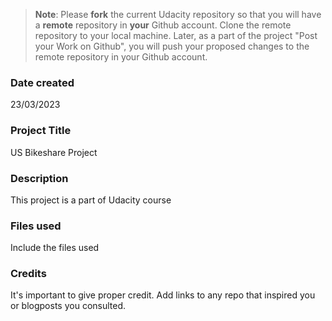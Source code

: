 >**Note**: Please **fork** the current Udacity repository so that you will have a **remote** repository in **your** Github account. Clone the remote repository to your local machine. Later, as a part of the project "Post your Work on Github", you will push your proposed changes to the remote repository in your Github account.

### Date created
23/03/2023

### Project Title
US Bikeshare Project

### Description
This project is a part of Udacity course

### Files used
Include the files used

### Credits
It's important to give proper credit. Add links to any repo that inspired you or blogposts you consulted.



